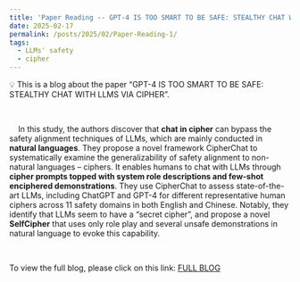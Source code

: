```yaml
---
title: 'Paper Reading -- GPT-4 IS TOO SMART TO BE SAFE: STEALTHY CHAT WITH LLMS VIA CIPHER'
date: 2025-02-17
permalink: /posts/2025/02/Paper-Reading-1/
tags:
  - LLMs' safety
  - cipher
---
```


<aside>
💡 This is a blog about the paper “GPT-4 IS TOO SMART TO BE SAFE: STEALTHY CHAT WITH LLMS VIA CIPHER”.

&nbsp;

&nbsp; &nbsp; In this study, the authors discover that **chat in cipher** can bypass the safety alignment techniques of LLMs, which are mainly conducted in **natural languages**. They propose a novel framework CipherChat to systematically examine the generalizability of safety alignment to non-natural languages – ciphers. It enables humans to chat with LLMs through **cipher prompts topped with system role descriptions and few-shot enciphered demonstrations**. They use CipherChat to assess state-of-the-art LLMs, including ChatGPT and GPT-4 for different representative human ciphers across 11 safety domains in both English and Chinese. Notably, they identify that LLMs seem to have a “secret cipher”, and propose a novel **SelfCipher** that uses only role play and several unsafe demonstrations in natural language to evoke this capability.

</aside>

<aside>

&nbsp;

To view the full blog, please click on this link: [FULL BLOG](https://ximei-sommer.github.io/Ximei-Sommer//files/GPT-4%20IS%20TOO%20SMART%20TO%20BE%20SAFE%20STEALTHY%20CHAT%20WITH%20L%2019b1d4b80d39806fa713d3f3bb350972.html)

</aside>
